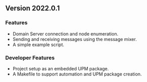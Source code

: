 ## Version 2022.0.1

### Features
* Domain Server connection and node enumeration.
* Sending and receiving messages using the message mixer.
* A simple example script.

### Developer Features
* Project setup as an embedded UPM package.
* A Makefile to support automation and UPM package creation.
